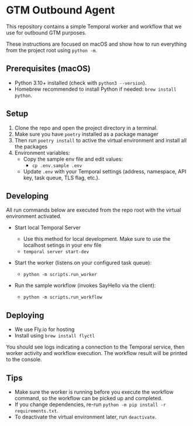 # GTM Outbound Agent

This repository contains a simple Temporal worker and workflow that we use for outbound GTM purposes. 

These instructions are focused on macOS and show how to run everything from the project root using `python -m`.

## Prerequisites (macOS)
- Python 3.10+ installed (check with `python3 --version`).
- Homebrew recommended to install Python if needed: `brew install python`.

## Setup
1. Clone the repo and open the project directory in a terminal.
2. Make sure you have `poetry` installed as a package manager
3. Then run `poetry install` to active the virtual environment and install all the packages
4. Environment variables:
   - Copy the sample env file and edit values:
     - `cp .env.sample .env`
   - Update `.env` with your Temporal settings (address, namespace, API key, task queue, TLS flag, etc.).

## Developing
All run commands below are executed from the repo root with the virtual environment activated.

- Start local Temporal Server
  - Use this method for local development. Make sure to use the localhost setings in your env file
  - `temporal server start-dev`

- Start the worker (listens on your configured task queue):
  - `python -m scripts.run_worker`

- Run the sample workflow (invokes SayHello via the client):
  - `python -m scripts.run_workflow`

## Deploying
- We use Fly.io for hosting
- Install using `brew install flyctl`

You should see logs indicating a connection to the Temporal service, then worker activity and workflow execution. The workflow result will be printed to the console.

## Tips
- Make sure the worker is running before you execute the workflow command, so the workflow can be picked up and completed.
- If you change dependencies, re-run `python -m pip install -r requirements.txt`.
- To deactivate the virtual environment later, run `deactivate`.
